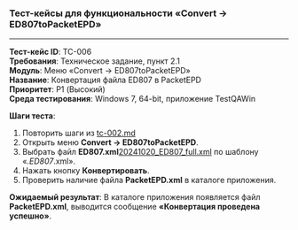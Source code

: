 ### Тест-кейсы для функциональности «Convert -> ED807toPacketEPD»

---

**Тест-кейс ID**: TC-006  
**Требования**: Техническое задание, пункт 2.1  
**Модуль**: Меню «Convert -> ED807toPacketEPD»  
**Название**: Конвертация файла ED807 в PacketEPD  
**Приоритет**: P1 (Высокий)  
**Среда тестирования**: Windows 7, 64-bit, приложение TestQAWin  

**Шаги теста**:
1. Повторить шаги из [tc-002.md](tc-002.md)
2. Открыть меню **Convert -> ED807toPacketEPD**.
3. Выбрать файл **ED807.xml**[20241020_ED807_full.xml](..%2Fvalid%20ED807%2F20241020_ED807_full.xml) по шаблону «*.ED807*.xml».
4. Нажать кнопку **Конвертировать**.
5. Проверить наличие файла **PacketEPD.xml** в каталоге приложения.

**Ожидаемый результат**: В каталоге приложения появляется файл **PacketEPD.xml**, выводится сообщение **«Конвертация проведена успешно»**.
